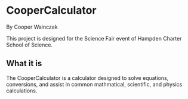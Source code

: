 # CooperCalculator
By Cooper Wainczak

This project is designed for the Science Fair event of Hampden Charter School of Science.

## What it is

The CooperCalculator is a calculator designed to solve equations, conversions, and assist in common mathmatical, scientific, and physics calculations.
